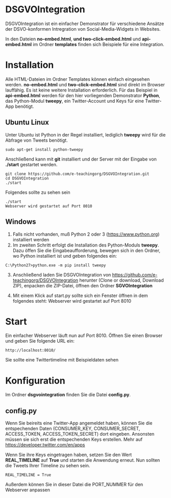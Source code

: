 # DSGVOIntegration


DSGVOIntegration ist ein einfacher Demonstrator für verschiedene Ansätze der
DSVO-konformen Intregration von Social-Media-Widgets in Websites.

In den Dateien **no-embed.html**, **und two-click-embed.html** und
**api-embed.html** im Ordner **templates** finden sich Beispiele für eine
Integration. 

# Installation

Alle HTML-Dateien im Ordner Templates können einfach eingesehen werden.
**no-embed.html** und **two-click-embed.html** sind direkt im Browser
lauffähig. Es ist keine weitere Installation erforderlich. Für das Beispiel
in **api-embed.html** werden für den hier vorliegenden Demonstrator **Python**,
das Python-Modul **tweepy**, ein Twitter-Account und Keys für eine Twitter-App
benötigt.


## Ubuntu Linux

Unter Ubuntu ist Python in der Regel installiert, lediglich **tweepy** wird für
die Abfrage von Tweets benötigt.

```
sudo apt-get install python-tweepy
```

Anschließend kann mit **git** installiert und der Server mit der Eingabe von
**./start** gestartet werden.

```
git clone https://github.com/e-teachingorg/DSGVOIntegration.git
cd DSGVOIntegration
./start
```

Folgendes sollte zu sehen sein


```
./start
Webserver wird gestartet auf Port 8010
```

## Windows

1. Falls nicht vorhanden, muß Python 2 oder 3 (https://www.python.org)
installiert werden
2. Im zweiten Schritt erfolgt die Installation des Python-Moduls **tweepy**.
Dazu öffen Sie die Eingabeaufforderung, bewegen sich in den Ordner, wo Python
installiert ist und geben folgendes ein:


```
C:\Python27>python.exe -m pip install tweepy
```

3. Anschließend laden Sie DSGVOIntegration von
https://github.com/e-teachingorg/DSGVOIntegration herunter (Clone or download,
Download ZIP), enpacken die ZIP-Datei, öffnen den Ordner **SGVOIntegration**

4. Mit einem Klick auf start.py sollte sich ein Fenster öffnen in dem folgendes
steht: Webserver wird gestartet auf Port 8010

# Start

Ein einfacher Webserver läuft nun auf Port 8010. Öffnen Sie einen Browser und
geben Sie folgende URL ein:

```
http://localhost:8010/
```

Sie sollte eine Twittertimeline mit Beispieldaten sehen


# Konfiguration

Im Ordner **dsgvointegration** finden Sie die Datei **config.py**.


## config.py

Wenn Sie beireits eine Twitter-App angemeldet haben, können Sie die
entspechenden Daten (CONSUMER_KEY, CONSUMER_SECRET, ACCESS_TOKEN,
ACCESS_TOKEN_SECRET) dort eingeben. Ansonsten müssen sie sich erst die
entspechenden Keys erstellen. Mehr auf https://developer.twitter.com/en/apps

Wenn Sie ihre Keys eingetragen haben, setzen Sie den Wert **REAL_TIMELINE**
auf **True** und starten die Anwendung erneut. Nun sollten die Tweets Ihrer
Timeline zu sehen sein.

```
REAL_TIMELINE = True
```

Außerdem können Sie in dieser Datei die PORT_NUMMER für den Webserver anpassen
 